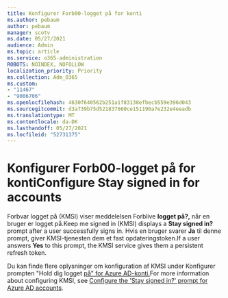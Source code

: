 ```yaml
---
title: Konfigurer Forb00-logget på for konti
ms.author: pebaum
author: pebaum
manager: scotv
ms.date: 05/27/2021
audience: Admin
ms.topic: article
ms.service: o365-administration
ROBOTS: NOINDEX, NOFOLLOW
localization_priority: Priority
ms.collection: Adm_O365
ms.custom:
- "11467"
- "9006706"
ms.openlocfilehash: 4630f640562b251a1f83138efbecb559e396d043
ms.sourcegitcommit: d3a739b75d521837660ce151190a7e232e4eeadb
ms.translationtype: MT
ms.contentlocale: da-DK
ms.lasthandoff: 05/27/2021
ms.locfileid: "52731375"
---
```

# <a name="configure-stay-signed-in-for-accounts"></a><span data-ttu-id="0e876-102">Konfigurer Forb00-logget på for konti</span><span class="sxs-lookup"><span data-stu-id="0e876-102">Configure Stay signed in for accounts</span></span>

<span data-ttu-id="0e876-103">Forbvar logget på (KMSI) viser meddelelsen Forblive **logget på?,** når en bruger er logget på.</span><span class="sxs-lookup"><span data-stu-id="0e876-103">Keep me signed in (KMSI) displays a **Stay signed in?** prompt after a user successfully signs in.</span></span> <span data-ttu-id="0e876-104">Hvis en bruger svarer **Ja** til denne prompt, giver KMSI-tjenesten dem et fast opdateringstoken.</span><span class="sxs-lookup"><span data-stu-id="0e876-104">If a user answers **Yes** to this prompt, the KMSI service gives them a persistent refresh token.</span></span> 

<span data-ttu-id="0e876-105">Du kan finde flere oplysninger om konfiguration af KMSI under Konfigurer prompten "Hold dig logget [på" for Azure AD-konti.](/azure/active-directory/fundamentals/keep-me-signed-in)</span><span class="sxs-lookup"><span data-stu-id="0e876-105">For more information about configuring KMSI, see [Configure the 'Stay signed in?' prompt for Azure AD accounts](/azure/active-directory/fundamentals/keep-me-signed-in).</span></span>